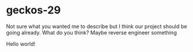 # geckos-29
Not sure what you wanted me to describe but I think our project should be going already. What do you think? Maybe reverse engineer something

Hello world!

